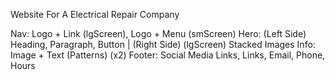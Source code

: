 Website For A Electrical Repair Company

Nav: Logo + Link (lgScreen), Logo + Menu (smScreen)
Hero: (Left Side) Heading, Paragraph, Button | (Right Side) (lgScreen) Stacked Images
Info: Image + Text (Patterns) (x2)
Footer: Social Media Links, Links, Email, Phone, Hours
